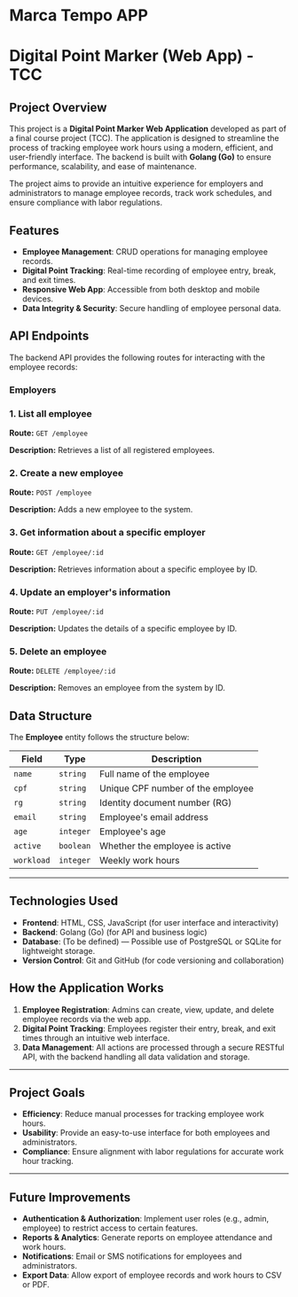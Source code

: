 # Marca Tempo APP
# Digital Point Marker (Web App) - TCC

## **Project Overview**

This project is a **Digital Point Marker Web Application** developed as part of a final course project (TCC). The application is designed to streamline the process of tracking employee work hours using a modern, efficient, and user-friendly interface. The backend is built with **Golang (Go)** to ensure performance, scalability, and ease of maintenance.

The project aims to provide an intuitive experience for employers and administrators to manage employee records, track work schedules, and ensure compliance with labor regulations.

## **Features**

- **Employee Management**: CRUD operations for managing employee records.
- **Digital Point Tracking**: Real-time recording of employee entry, break, and exit times.
- **Responsive Web App**: Accessible from both desktop and mobile devices.
- **Data Integrity & Security**: Secure handling of employee personal data.

## **API Endpoints**

The backend API provides the following routes for interacting with the employee records:

### **Employers**

### **1. List all employee**

**Route:** `GET /employee`

**Description:** Retrieves a list of all registered employees.

### **2. Create a new employee**

**Route:** `POST /employee`

**Description:** Adds a new employee to the system.

### **3. Get information about a specific employer**

**Route:** `GET /employee/:id`

**Description:** Retrieves information about a specific employee by ID.

### **4. Update an employer's information**

**Route:** `PUT /employee/:id`

**Description:** Updates the details of a specific employee by ID.

### **5. Delete an employee**

**Route:** `DELETE /employee/:id`

**Description:** Removes an employee from the system by ID.

## **Data Structure**

The **Employee** entity follows the structure below:

| **Field** | **Type** | **Description** |
| --- | --- | --- |
| `name` | `string` | Full name of the employee |
| `cpf` | `string` | Unique CPF number of the employee |
| `rg` | `string` | Identity document number (RG) |
| `email` | `string` | Employee's email address |
| `age` | `integer` | Employee's age |
| `active` | `boolean` | Whether the employee is active |
| `workload` | `integer` | Weekly work hours |

---

## **Technologies Used**

- **Frontend**: HTML, CSS, JavaScript (for user interface and interactivity)
- **Backend**: Golang (Go) (for API and business logic)
- **Database**: (To be defined) — Possible use of PostgreSQL or SQLite for lightweight storage.
- **Version Control**: Git and GitHub (for code versioning and collaboration)

## **How the Application Works**

1. **Employee Registration**: Admins can create, view, update, and delete employee records via the web app.
2. **Digital Point Tracking**: Employees register their entry, break, and exit times through an intuitive web interface.
3. **Data Management**: All actions are processed through a secure RESTful API, with the backend handling all data validation and storage.

---

## **Project Goals**

- **Efficiency**: Reduce manual processes for tracking employee work hours.
- **Usability**: Provide an easy-to-use interface for both employees and administrators.
- **Compliance**: Ensure alignment with labor regulations for accurate work hour tracking.

---

## **Future Improvements**

- **Authentication & Authorization**: Implement user roles (e.g., admin, employee) to restrict access to certain features.
- **Reports & Analytics**: Generate reports on employee attendance and work hours.
- **Notifications**: Email or SMS notifications for employees and administrators.
- **Export Data**: Allow export of employee records and work hours to CSV or PDF.
